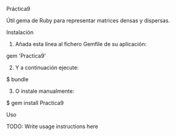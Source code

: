 Práctica9

Útil gema de Ruby para representar matrices densas y dispersas.

Instalación

1. Añada esta línea al fichero Gemfile de su aplicación:

gem 'Practica9'

2. Y a continuación ejecute:

$ bundle

3. O instale manualmente:

$ gem install Practica9

Uso

TODO: Write usage instructions here
    
